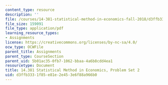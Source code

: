 ```yaml
---
content_type: resource
description: ''
file: /courses/14-381-statistical-method-in-economics-fall-2018/d3ffb3331f85e81e2e453e6f88a966b0_MIT14_381F18_PS2.pdf
file_size: 159091
file_type: application/pdf
learning_resource_types:
- Assignments
license: https://creativecommons.org/licenses/by-nc-sa/4.0/
ocw_type: OCWFile
parent_title: Assignments
parent_type: CourseSection
parent_uid: 5b01ac35-0fb7-1062-bbaa-4a6b8cdd4ea1
resourcetype: Document
title: 14.381 Statistical Method in Economics, Problem Set 2
uid: d3ffb333-1f85-e81e-2e45-3e6f88a966b0
---
```

